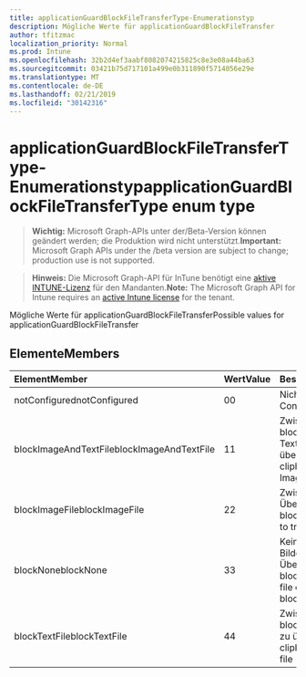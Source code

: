 ```yaml
---
title: applicationGuardBlockFileTransferType-Enumerationstyp
description: Mögliche Werte für applicationGuardBlockFileTransfer
author: tfitzmac
localization_priority: Normal
ms.prod: Intune
ms.openlocfilehash: 32b2d4ef3aabf8082074215825c8e3e08a44ba63
ms.sourcegitcommit: 03421b75d717101a499e0b311890f5714056e29e
ms.translationtype: MT
ms.contentlocale: de-DE
ms.lasthandoff: 02/21/2019
ms.locfileid: "30142316"
---
```

# <a name="applicationguardblockfiletransfertype-enum-type"></a><span data-ttu-id="aba4c-103">applicationGuardBlockFileTransferType-Enumerationstyp</span><span class="sxs-lookup"><span data-stu-id="aba4c-103">applicationGuardBlockFileTransferType enum type</span></span>

> <span data-ttu-id="aba4c-104">**Wichtig:** Microsoft Graph-APIs unter der/Beta-Version können geändert werden; die Produktion wird nicht unterstützt.</span><span class="sxs-lookup"><span data-stu-id="aba4c-104">**Important:** Microsoft Graph APIs under the /beta version are subject to change; production use is not supported.</span></span>

> <span data-ttu-id="aba4c-105">**Hinweis:** Die Microsoft Graph-API für InTune benötigt eine [aktive INTUNE-Lizenz](https://go.microsoft.com/fwlink/?linkid=839381) für den Mandanten.</span><span class="sxs-lookup"><span data-stu-id="aba4c-105">**Note:** The Microsoft Graph API for Intune requires an [active Intune license](https://go.microsoft.com/fwlink/?linkid=839381) for the tenant.</span></span>

<span data-ttu-id="aba4c-106">Mögliche Werte für applicationGuardBlockFileTransfer</span><span class="sxs-lookup"><span data-stu-id="aba4c-106">Possible values for applicationGuardBlockFileTransfer</span></span>

## <a name="members"></a><span data-ttu-id="aba4c-107">Elemente</span><span class="sxs-lookup"><span data-stu-id="aba4c-107">Members</span></span>
|<span data-ttu-id="aba4c-108">Element</span><span class="sxs-lookup"><span data-stu-id="aba4c-108">Member</span></span>|<span data-ttu-id="aba4c-109">Wert</span><span class="sxs-lookup"><span data-stu-id="aba4c-109">Value</span></span>|<span data-ttu-id="aba4c-110">Beschreibung</span><span class="sxs-lookup"><span data-stu-id="aba4c-110">Description</span></span>|
|:---|:---|:---|
|<span data-ttu-id="aba4c-111">notConfigured</span><span class="sxs-lookup"><span data-stu-id="aba4c-111">notConfigured</span></span>|<span data-ttu-id="aba4c-112">0</span><span class="sxs-lookup"><span data-stu-id="aba4c-112">0</span></span>|<span data-ttu-id="aba4c-113">Nicht konfiguriert</span><span class="sxs-lookup"><span data-stu-id="aba4c-113">Not Configured</span></span>|
|<span data-ttu-id="aba4c-114">blockImageAndTextFile</span><span class="sxs-lookup"><span data-stu-id="aba4c-114">blockImageAndTextFile</span></span>|<span data-ttu-id="aba4c-115">1</span><span class="sxs-lookup"><span data-stu-id="aba4c-115">1</span></span>|<span data-ttu-id="aba4c-116">Zwischenablage blockieren, um Bild und Textdatei zu übertragen</span><span class="sxs-lookup"><span data-stu-id="aba4c-116">Block clipboard to transfer Image and Text file</span></span>|
|<span data-ttu-id="aba4c-117">blockImageFile</span><span class="sxs-lookup"><span data-stu-id="aba4c-117">blockImageFile</span></span>|<span data-ttu-id="aba4c-118">2</span><span class="sxs-lookup"><span data-stu-id="aba4c-118">2</span></span>|<span data-ttu-id="aba4c-119">Zwischenablage zum Übertragen der Bilddatei blockieren</span><span class="sxs-lookup"><span data-stu-id="aba4c-119">Block clipboard to transfer Image file</span></span>|
|<span data-ttu-id="aba4c-120">blockNone</span><span class="sxs-lookup"><span data-stu-id="aba4c-120">blockNone</span></span>|<span data-ttu-id="aba4c-121">3</span><span class="sxs-lookup"><span data-stu-id="aba4c-121">3</span></span>|<span data-ttu-id="aba4c-122">Keine Textdatei oder Bilddatei wird von der Übertragung blockiert</span><span class="sxs-lookup"><span data-stu-id="aba4c-122">Neither of text file or image file is blocked from transferring</span></span>|
|<span data-ttu-id="aba4c-123">blockTextFile</span><span class="sxs-lookup"><span data-stu-id="aba4c-123">blockTextFile</span></span>|<span data-ttu-id="aba4c-124">4</span><span class="sxs-lookup"><span data-stu-id="aba4c-124">4</span></span>|<span data-ttu-id="aba4c-125">Zwischenablage blockieren, um Textdatei zu übertragen</span><span class="sxs-lookup"><span data-stu-id="aba4c-125">Block clipboard to transfer Text file</span></span>|





